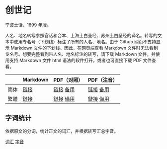 # 创世记

宁波土话，1899 年版。

人名、地名转写参照官话和合本、上海土白圣经、苏州土白圣经的译名。转写的文本中使用专名号（下划线）标注了所有的人名、地名。由于 Github 网页不支持显示 Markdown 文件的下划线。因此，在网页端查看 Markdown 文件时无法看到专名号。想要完整看到带人名、地名标注的转写，请下载 Markdown 文件，并使用支持 Markdown 文件 html 语法的软件打开，或者也可直接下载 PDF 文件查看。

|      | Markdown            | PDF（对照）                                                  | PDF（注音）                                                  |
| ---- | ------------------- | ------------------------------------------------------------ | ------------------------------------------------------------ |
| 简体 | [链接](./创世记.md) | [链接](https://github.com/shinzoqchiuq/books-in-wu-romanization/raw/pdf/tsʽông-shü-kyi-1899/创世记.pdf) [备用](https://gitee.com/shinzoqchiuq/books-in-wu-romanization/raw/pdf/tsʽông-shü-kyi-1899/创世记.pdf) | [链接](https://github.com/shinzoqchiuq/books-in-wu-romanization/raw/pdf/tsʽông-shü-kyi-1899/创世记-ruby.pdf) [备用](https://gitee.com/shinzoqchiuq/books-in-wu-romanization/raw/pdf/tsʽông-shü-kyi-1899/创世记-ruby.pdf) |
| 繁體 | [鏈接](./創世記.md) | [鏈接](https://github.com/shinzoqchiuq/books-in-wu-romanization/raw/pdf/tsʽông-shü-kyi-1899/創世記.pdf) [備用](https://gitee.com/shinzoqchiuq/books-in-wu-romanization/raw/pdf/di-li-shü-kyün-s/創世記.pdf) | [鏈接](https://github.com/shinzoqchiuq/books-in-wu-romanization/raw/pdf/tsʽông-shü-kyi-1899/創世記-ruby.pdf) [備用](https://gitee.com/shinzoqchiuq/books-in-wu-romanization/raw/pdf/tsʽông-shü-kyi-1899/創世記-ruby.pdf) |

## 字词统计

依据原文的分词，统计正文的词汇，并根据转写汇总字音。

[词汇](./創世記-詞.tsv) [字音](./創世記-字.tsv)

